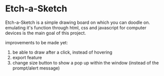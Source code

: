 # Etch-a-Sketch
Etch-a-Sketch is a simple drawing board on which you can doodle on. emulating it's function through html, css and javascript for computer devices is the main goal of this project.

improvements to be made yet:
1. be able to draw after a click, instead of hovering 
2. export feature 
3. change size button to show a pop up within the window (instead of the prompt/alert message)
